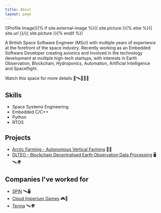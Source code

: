 ```yaml
---
title: About
layout: page
---
```

![Profile Image]({% if site.external-image %}{{ site.picture }}{% else %}{{ site.url }}/{{ site.picture }}{% endif %})

<p>A British Space Software Engineer (MSci) with multiple years of experience at the forefront of the space industry. Recently working as an Embedded Software Developer creating avionics and involved in the technology development at multiple high-tech startups, with interests in Earth Observation, Blockchain, Hydroponics, Automation, Artificial Intelligence and Spaceflight.</p>

<p>Watch this space for more details 🚀🛰️👩‍🚀🌑</p>

<h2>Skills</h2>

<ul class="skill-list">
	<li>Space Systems Engineering</li>
	<li>Embedded C/C++</li>
	<li>Python</li>
	<li>RTOS</li>
</ul>

<h2>Projects</h2>

<ul>
	<li><a href="https://arcticfarming.fi" target="_blank" rel="noopener noreferrer">Arctic Farming - Autonomous Vertical Farming</a> 🧑‍🌾</li>
	<li><a href="https://dlteo.com" target="_blank" rel="noopener noreferrer">DLTEO - Blockchain Decentralised Earth Observation Data Processing</a> 🖥️🛰️🌍</li>
</ul>

<h2>Companies I've worked for</h2>

<ul>
	<li><a href="https://spinintech.com/" target="_blank" rel="noopener noreferrer">SPiN</a> 🛰️🖥️</li>
	<li><a href="https://cloudimperiumgames.com/" target="_blank" rel="noopener noreferrer">Cloud Imperium Games</a> 🎮🚀</li>
	<li><a href="https://terma.com/" target="_blank" rel="noopener noreferrer">Terma</a> 🛰️🌍</li>
</ul>
